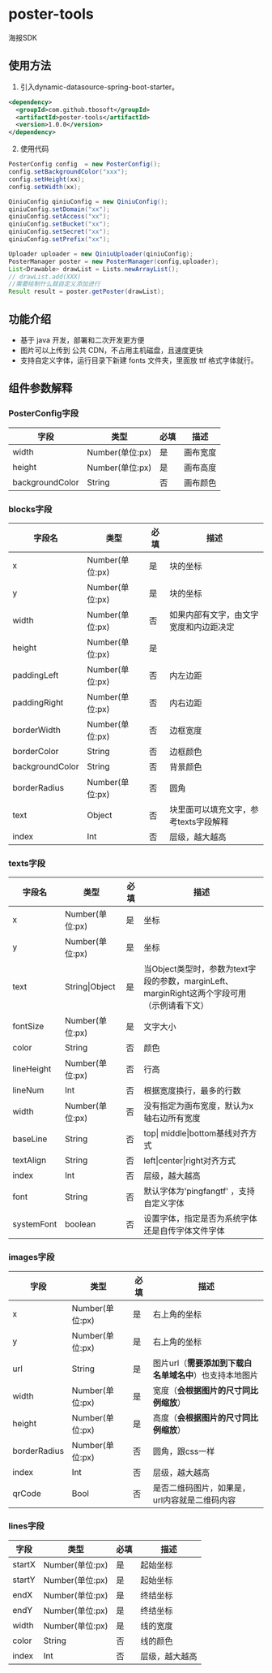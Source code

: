 # poster-tools
海报SDK

## 使用方法
1. 引入dynamic-datasource-spring-boot-starter。

```xml
<dependency>
  <groupId>com.github.tbosoft</groupId>
  <artifactId>poster-tools</artifactId>
  <version>1.0.0</version>
</dependency>
```
2. 使用代码
```java
PosterConfig config  = new PosterConfig();
config.setBackgroundColor("xxx");
config.setHeight(xx);
config.setWidth(xx);

QiniuConfig qiniuConfig = new QiniuConfig();
qiniuConfig.setDomain("xx");
qiniuConfig.setAccess("xx");
qiniuConfig.setBucket("xx");
qiniuConfig.setSecret("xx");
qiniuConfig.setPrefix("xx");

Uploader uploader = new QiniuUploader(qiniuConfig);
PosterManager poster = new PosterManager(config,uploader);
List<Drawable> drawList = Lists.newArrayList();
// drawList.add(XXX)
//需要绘制什么就自定义添加进行
Result result = poster.getPoster(drawList);
```
## 功能介绍
* 基于 java 开发，部署和二次开发更方便
* 图片可以上传到 公共 CDN，不占用主机磁盘，且速度更快
* 支持自定义字体，运行目录下新建 fonts 文件夹，里面放 ttf 格式字体就行。

## 组件参数解释

### PosterConfig字段

| 字段            | 类型                     | 必填 | 描述                                       |
| --------------- | ------------------------ | ---- | ------------------------------------------ |
| width           | Number(单位:px)          | 是   | 画布宽度                                   |
| height          | Number(单位:px)          | 是   | 画布高度                                   |
| backgroundColor | String                   | 否   | 画布颜色                                   |                                |

### blocks字段

| 字段名          | 类型             | 必填 | 描述                                   |
| --------------- | ---------------- | ---- | -------------------------------------- |
| x               | Number(单位:px) | 是   | 块的坐标                               |
| y               | Number(单位:px) | 是   | 块的坐标                               |
| width           | Number(单位:px) | 否   | 如果内部有文字，由文字宽度和内边距决定 |
| height          | Number(单位:px) | 是   |                                        |
| paddingLeft     | Number(单位:px) | 否   | 内左边距                               |
| paddingRight    | Number(单位:px) | 否   | 内右边距                               |
| borderWidth     | Number(单位:px) | 否   | 边框宽度                               |
| borderColor     | String           | 否   | 边框颜色                               |
| backgroundColor | String           | 否   | 背景颜色                               |
| borderRadius    | Number(单位:px) | 否   | 圆角                                   |
| text            | Object           | 否   | 块里面可以填充文字，参考texts字段解释  |
| index          | Int              | 否   | 层级，越大越高                         |

### texts字段

| 字段名         | 类型             | 必填 | 描述                                                         |
| -------------- | ---------------- | ---- | ------------------------------------------------------------ |
| x              | Number(单位:px) | 是   | 坐标                                                         |
| y              | Number(单位:px) | 是   | 坐标                                                         |
| text           | String\|Object   | 是   | 当Object类型时，参数为text字段的参数，marginLeft、marginRight这两个字段可用（示例请看下文） |
| fontSize       | Number(单位:px) | 是   | 文字大小                                                     |
| color          | String           | 否   | 颜色                                                         |
| lineHeight     | Number(单位:px) | 否   | 行高                                                         |
| lineNum        | Int              | 否   | 根据宽度换行，最多的行数                                     |
| width          | Number(单位:px) | 否   | 没有指定为画布宽度，默认为x轴右边所有宽度                                           |
| baseLine       | String           | 否   | top\| middle\|bottom基线对齐方式                             |
| textAlign      | String           | 否   | left\|center\|right对齐方式                                  |
| index          | Int              | 否   | 层级，越大越高                                               |
| font           | String           | 否   | 默认字体为'pingfangtf' ，支持自定义字体      |
| systemFont     | boolean          | 否   | 设置字体，指定是否为系统字体还是自传字体文件字体      |

### images字段

| 字段         | 类型             | 必填 | 描述                                      |
| ------------ | ---------------- | ---- | ----------------------------------------- |
| x            | Number(单位:px) | 是   | 右上角的坐标                              |
| y            | Number(单位:px) | 是   | 右上角的坐标                              |
| url          | String           | 是   | 图片url（**需要添加到下载白名单域名中**）也支持本地图片 |
| width        | Number(单位:px) | 是   | 宽度（**会根据图片的尺寸同比例缩放**）    |
| height       | Number(单位:px) | 是   | 高度（**会根据图片的尺寸同比例缩放**）    |
| borderRadius | Number(单位:px) | 否   | 圆角，跟css一样                           |
| index       | Int              | 否   | 层级，越大越高                            |
| qrCode       | Bool              | 否   | 是否二维码图片，如果是，url内容就是二维码内容  |

### lines字段

| 字段   | 类型             | 必填 | 描述           |
| ------ | ---------------- | ---- | -------------- |
| startX | Number(单位:px) | 是   | 起始坐标       |
| startY | Number(单位:px) | 是   | 起始坐标       |
| endX   | Number(单位:px) | 是   | 终结坐标       |
| endY   | Number(单位:px) | 是   | 终结坐标       |
| width  | Number(单位:px) | 是   | 线的宽度       |
| color  | String           | 否   | 线的颜色       |
| index | Int              | 否   | 层级，越大越高 |
